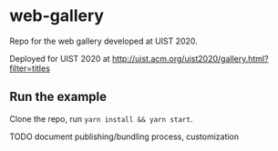 # web-gallery
Repo for the web gallery developed at UIST 2020.

Deployed for UIST 2020 at
http://uist.acm.org/uist2020/gallery.html?filter=titles

## Run the example

Clone the repo, run `yarn install && yarn start`.

TODO document publishing/bundling process, customization
